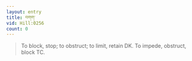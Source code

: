 ```yaml
---
layout: entry
title: བགག་
vid: Hill:0256
count: 0
---
```

> To block, stop; to obstruct; to limit, retain DK\. To impede, obstruct, block TC\.


